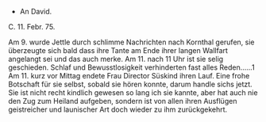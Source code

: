 + An David.

 C. 11. Febr. 75.

Am 9. wurde Jettle durch schlimme Nachrichten nach Kornthal gerufen, sie überzeugte sich bald dass ihre Tante am Ende ihrer langen Wallfart angelangt sei und das auch merke. Am 11. nach 11 Uhr ist sie selig geschieden. Schlaf und Bewusstlosigkeit verhinderten fast alles Reden......1 
Am 11. kurz vor Mittag endete Frau Director Süskind ihren Lauf. Eine frohe Botschaft für sie selbst, sobald sie hören konnte, darum handle sichs jetzt. Sie ist nicht recht kindlich gewesen so lang ich sie kannte, aber hat auch nie den Zug zum Heiland aufgeben, sondern ist von allen ihren Ausflügen geistreicher und launischer Art doch wieder zu ihm zurückgekehrt. 